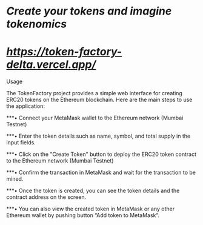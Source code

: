 # ***Create your tokens and imagine tokenomics***
# ***https://token-factory-delta.vercel.app/***
Usage

The TokenFactory project provides a simple web interface for creating ERC20 tokens on the Ethereum blockchain. Here are the main steps to use the application:

***• Connect your MetaMask wallet to the Ethereum network (Mumbai Testnet)

***• Enter the token details such as name, symbol, and total supply in the input fields.

***• Click on the "Create Token" button to deploy the ERC20 token contract to the Ethereum network (Mumbai Testnet)

***• Confirm the transaction in MetaMask and wait for the transaction to be mined.

***• Once the token is created, you can see the token details and the contract address on the screen.

***• You can also view the created token in MetaMask or any other Ethereum wallet by pushing button “Add token to MetaMask”.


